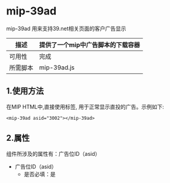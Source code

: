 # mip-39ad 

mip-39ad 用来支持39.net相关页面的客户广告显示

| 描述 | 提供了一个mip中广告脚本的下载容器|
|---|---|
|可用性	|完成 |
|所需脚本| mip-39ad.js |

## 1.使用方法

在MIP HTML中,直接使用标签, 用于正常显示直投的广告。示例如下:
```
<mip-39ad asid="3002"></mip-39ad>
```
## 2.属性
组件所涉及的属性有：广告位ID（asid）
- 广告位ID（asid）
	- 是否必填：是


